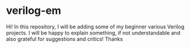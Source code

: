 # verilog-em
Hi! In this repository, I will be adding some of my beginner various Verilog projects. I will be happy to explain something, if not understandable and also grateful for suggestions
and critics! Thanks 
